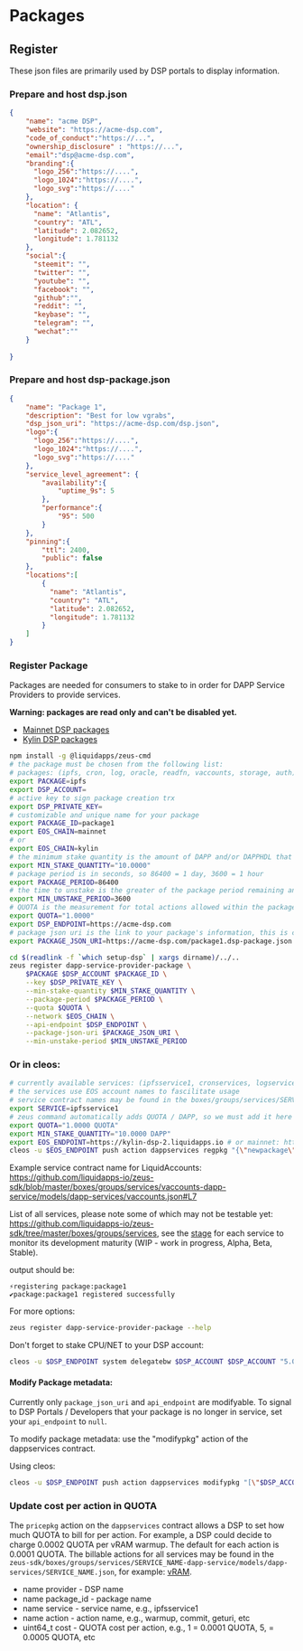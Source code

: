 Packages
========

## Register

These json files are primarily used by DSP portals to display information.

### Prepare and host dsp.json 
```JSON
{
    "name": "acme DSP",
    "website": "https://acme-dsp.com",
    "code_of_conduct":"https://...",
    "ownership_disclosure" : "https://...",
    "email":"dsp@acme-dsp.com",
    "branding":{
      "logo_256":"https://....",
      "logo_1024":"https://....",
      "logo_svg":"https://...."
    },
    "location": {
      "name": "Atlantis",
      "country": "ATL",
      "latitude": 2.082652,
      "longitude": 1.781132
    },
    "social":{
      "steemit": "",
      "twitter": "",
      "youtube": "",
      "facebook": "",
      "github":"",
      "reddit": "",
      "keybase": "",
      "telegram": "",
      "wechat":""      
    }
    
}

```
### Prepare and host dsp-package.json 
```JSON
{
    "name": "Package 1",
    "description": "Best for low vgrabs",
    "dsp_json_uri": "https://acme-dsp.com/dsp.json",
    "logo":{
      "logo_256":"https://....",
      "logo_1024":"https://....",
      "logo_svg":"https://...."
    },
    "service_level_agreement": {
        "availability":{
            "uptime_9s": 5
        },
        "performance":{
            "95": 500
        }
    },
    "pinning":{
        "ttl": 2400,
        "public": false
    },
    "locations":[
        {
          "name": "Atlantis",
          "country": "ATL",
          "latitude": 2.082652,
          "longitude": 1.781132
        }
    ]
}
```

### Register Package

Packages are needed for consumers to stake to in order for DAPP Service Providers to provide services.

**Warning: packages are read only and can't be disabled yet.**

* [Mainnet DSP packages](https://bloks.io/account/dappservices?loadContract=true&tab=Tables&account=dappservices&scope=dappservices&limit=100&table=package)
* [Kylin DSP packages](https://kylin.bloks.io/account/dappservices?loadContract=true&tab=Tables&account=dappservices&scope=dappservices&limit=100&table=package)

```bash
npm install -g @liquidapps/zeus-cmd
# the package must be chosen from the following list:
# packages: (ipfs, cron, log, oracle, readfn, vaccounts, storage, auth)
export PACKAGE=ipfs
export DSP_ACCOUNT=
# active key to sign package creation trx
export DSP_PRIVATE_KEY=
# customizable and unique name for your package
export PACKAGE_ID=package1
export EOS_CHAIN=mainnet
# or
export EOS_CHAIN=kylin
# the minimum stake quantity is the amount of DAPP and/or DAPPHDL that must be staked to meet the package's threshold for use
export MIN_STAKE_QUANTITY="10.0000"
# package period is in seconds, so 86400 = 1 day, 3600 = 1 hour
export PACKAGE_PERIOD=86400
# the time to unstake is the greater of the package period remaining and the minimum unstake period, which is also in seconds
export MIN_UNSTAKE_PERIOD=3600
# QUOTA is the measurement for total actions allowed within the package period to be processed by the DSP.  1.0000 QUOTA = 10,000 actions. 0.0001 QUOTA = 1 action
export QUOTA="1.0000"
export DSP_ENDPOINT=https://acme-dsp.com
# package json uri is the link to your package's information, this is customizable without a required syntax
export PACKAGE_JSON_URI=https://acme-dsp.com/package1.dsp-package.json

cd $(readlink -f `which setup-dsp` | xargs dirname)/../..
zeus register dapp-service-provider-package \
    $PACKAGE $DSP_ACCOUNT $PACKAGE_ID \
    --key $DSP_PRIVATE_KEY \
    --min-stake-quantity $MIN_STAKE_QUANTITY \
    --package-period $PACKAGE_PERIOD \
    --quota $QUOTA \
    --network $EOS_CHAIN \
    --api-endpoint $DSP_ENDPOINT \
    --package-json-uri $PACKAGE_JSON_URI \
    --min-unstake-period $MIN_UNSTAKE_PERIOD
```

### Or in cleos:

```bash
# currently available services: (ipfsservice1, cronservices, logservices1, oracleservic, readfndspsvc, accountless1)
# the services use EOS account names to fascilitate usage
# service contract names may be found in the boxes/groups/services/SERVICE_NAME/models/dapp-services/*.json file as the ( contract ) parameter
export SERVICE=ipfsservice1
# zeus command automatically adds QUOTA / DAPP, so we must add it here
export QUOTA="1.0000 QUOTA"
export MIN_STAKE_QUANTITY="10.0000 DAPP"
export EOS_ENDPOINT=https://kylin-dsp-2.liquidapps.io # or mainnet: https://api.eosnewyork.io
cleos -u $EOS_ENDPOINT push action dappservices regpkg "{\"newpackage\":{\"api_endpoint\":\"$DSP_ENDPOINT\",\"enabled\":0,\"id\":0,\"min_stake_quantity\":\"$MIN_STAKE_QUANTITY\",\"min_unstake_period\":\"$MIN_UNSTAKE_PERIOD\",\"package_id\":\"$PACKAGE_ID\",\"package_json_uri\":\"$PACKAGE_JSON_URI\",\"package_period\":\"$PACKAGE_PERIOD\",\"provider\":\"$DSP_ACCOUNT\",\"quota\":\"$QUOTA\",\"service\":\"$SERVICE\"}}" -p $DSP_ACCOUNT
```

Example service contract name for LiquidAccounts: https://github.com/liquidapps-io/zeus-sdk/blob/master/boxes/groups/services/vaccounts-dapp-service/models/dapp-services/vaccounts.json#L7

List of all services, please note some of which may not be testable yet: https://github.com/liquidapps-io/zeus-sdk/tree/master/boxes/groups/services, see the [stage](https://docs.liquidapps.io/en/v1.4/services/history-service.html#stage) for each service to monitor its development maturity (WIP - work in progress, Alpha, Beta, Stable).

output should be:
```
⚡registering package:package1
✔️package:package1 registered successfully
```

For more options:
```bash
zeus register dapp-service-provider-package --help 
```

Don't forget to stake CPU/NET to your DSP account:
```bash
cleos -u $DSP_ENDPOINT system delegatebw $DSP_ACCOUNT $DSP_ACCOUNT "5.000 EOS" "95.000 EOS" -p $DSP_ACCOUNT@active
```

#### Modify Package metadata:
Currently only `package_json_uri` and `api_endpoint` are modifyable.  To signal to DSP Portals / Developers that your package is no longer in service, set your `api_endpoint` to `null`.

To modify package metadata: use the "modifypkg" action of the dappservices contract.

Using cleos:
```bash
cleos -u $DSP_ENDPOINT push action dappservices modifypkg "[\"$DSP_ACCOUNT\",\"$PACKAGE_ID\",\"ipfsservice1\",\"$DSP_ENDPOINT\",\"https://acme-dsp.com/modified-package1.dsp-package.json\"]" -p $DSP_ACCOUNT@active
```

### Update cost per action in QUOTA
The `pricepkg` action on the `dappservices` contract allows a DSP to set how much QUOTA to bill for per action.  For example, a DSP could decide to charge 0.0002 QUOTA per vRAM warmup.  The default for each action is 0.0001 QUOTA.  The billable actions for all services may be found in the `zeus-sdk/boxes/groups/services/SERVICE_NAME-dapp-service/models/dapp-services/SERVICE_NAME.json`, for example: [vRAM](https://github.com/liquidapps-io/zeus-sdk/blob/master/boxes/groups/services/ipfs-dapp-service/models/dapp-services/ipfs.json).

- name provider - DSP name
- name package_id - package name
- name service - service name, e.g., ipfsservice1
- name action - action name, e.g., warmup, commit, geturi, etc
- uint64_t cost - QUOTA cost per action, e.g., 1 = 0.0001 QUOTA, 5, = 0.0005 QUOTA, etc